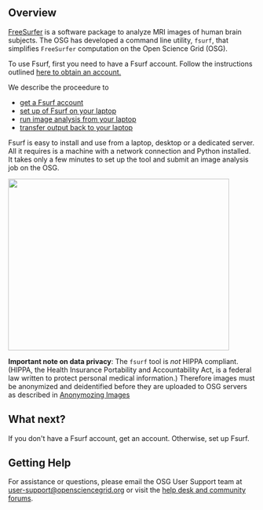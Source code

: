 [title]: - "Introduction to Fsurf and FreeSurfer"
 
## Overview

[FreeSurfer](http://freesurfer.net/) is a software package to analyze MRI images of human brain subjects. The OSG has developed a command line utility, `fsurf`, that simplifies `FreeSurfer` computation on the Open 
Science Grid (OSG).  

To use Fsurf, first you need to have a Fsurf account. Follow the instructions outlined [here to obtain an account.](https://support.opensciencegrid.org/support/solutions/articles/12000008487-request-a-fsurf-account-)

We describe the proceedure to 

* [get a Fsurf account](https://support.opensciencegrid.org/support/solutions/articles/12000008487-request-a-fsurf-account-)
* [set up of Fsurf on your laptop](https://support.opensciencegrid.org/support/solutions/articles/12000008488-set-up-fsurf-on-your-laptop)
* [run image analysis from your laptop](https://support.opensciencegrid.org/support/solutions/articles/12000008490-anlysis-of-a-brain-mri-scan)
* [transfer output back to your laptop](https://support.opensciencegrid.org/support/solutions/articles/12000008491-managing-your-output-files)


Fsurf is easy to install and use from a laptop, desktop or a dedicated server. All it requires is a machine with a network connection and Python installed.  It takes only a few minutes to set up the tool and submit an image analysis job on the OSG.  

<img src="https://raw.githubusercontent.com/OSGConnect/connectbook/master/FsurfRemote//Figs/Fsurfv1.png" width="450px" height="350px" />

**Important note on data privacy**: The `fsurf` tool is *not* HIPPA compliant. (HIPPA, the Health Insurance Portability and Accountability Act, is a federal law written to protect personal medical information.) Therefore images must be anonymized and deidentified before they are uploaded to OSG servers as described in
[Anonymozing Images](https://support.opensciencegrid.org/support/solutions/articles/12000008493-anonymizing-images)

## What next?
If you don't have a Fsurf account, get an account. Otherwise, set up Fsurf. 

## Getting Help
For assistance or questions, please email the OSG User Support team  at [user-support@opensciencegrid.org](mailto:user-support@opensciencegrid.org) or visit the [help desk and community forums](http://support.opensciencegrid.org).


